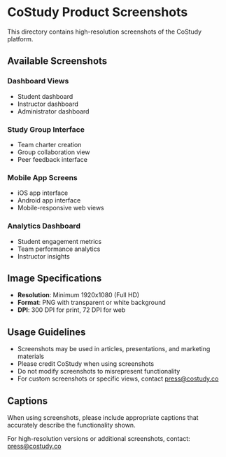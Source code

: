 # CoStudy Product Screenshots

This directory contains high-resolution screenshots of the CoStudy platform.

## Available Screenshots

### Dashboard Views
- Student dashboard
- Instructor dashboard
- Administrator dashboard

### Study Group Interface
- Team charter creation
- Group collaboration view
- Peer feedback interface

### Mobile App Screens
- iOS app interface
- Android app interface
- Mobile-responsive web views

### Analytics Dashboard
- Student engagement metrics
- Team performance analytics
- Instructor insights

## Image Specifications

- **Resolution**: Minimum 1920x1080 (Full HD)
- **Format**: PNG with transparent or white background
- **DPI**: 300 DPI for print, 72 DPI for web

## Usage Guidelines

- Screenshots may be used in articles, presentations, and marketing materials
- Please credit CoStudy when using screenshots
- Do not modify screenshots to misrepresent functionality
- For custom screenshots or specific views, contact press@costudy.co

## Captions

When using screenshots, please include appropriate captions that accurately describe the functionality shown.

For high-resolution versions or additional screenshots, contact: press@costudy.co
